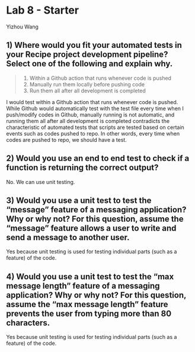 # Lab 8 - Starter

Yizhou Wang

## 1) Where would you fit your automated tests in your Recipe project development pipeline? Select one of the following and explain why.

> 1. Within a Github action that runs whenever code is pushed 
> 2. Manually run them locally before pushing code
> 3. Run them all after all development is completed

I would test within a Github action that runs whenever code is pushed. While Github would automatically test with the test file every time when I push/modify codes in Github, manually running is not automatic, and running them all after all development is completed contradicts the characteristic of automated tests that scripts are tested based on certain events such as codes pushed to repo. In other words, every time when codes are pushed to repo, we should have a test.

## 2) Would you use an end to end test to check if a function is returning the correct output? 

No. We can use unit testing.

## 3) Would you use a unit test to test the “message” feature of a messaging application? Why or why not? For this question, assume the “message” feature allows a user to write and send a message to another user.

Yes because unit testing is used for testing individual parts (such as a feature) of the code.

## 4) Would you use a unit test to test the “max message length” feature of a messaging application? Why or why not? For this question, assume the “max message length” feature prevents the user from typing more than 80 characters.

Yes because unit testing is used for testing individual parts (such as a feature) of the code.

